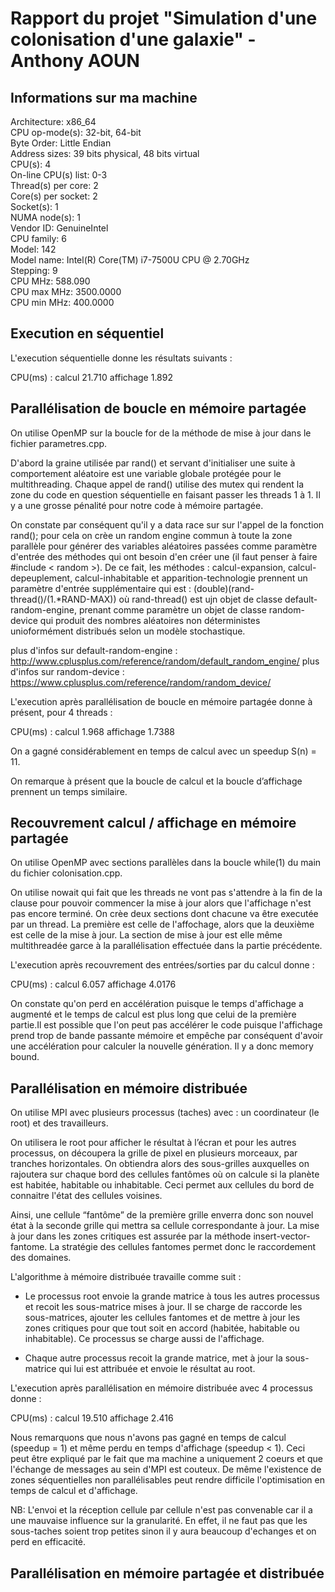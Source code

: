 # Rapport du projet "Simulation d'une colonisation d'une galaxie" - Anthony AOUN

## Informations sur ma machine

Architecture:                    x86_64 \
CPU op-mode(s):                  32-bit, 64-bit \
Byte Order:                      Little Endian \
Address sizes:                   39 bits physical, 48 bits virtual \
CPU(s):                          4 \
On-line CPU(s) list:             0-3 \
Thread(s) per core:              2 \
Core(s) per socket:              2 \
Socket(s):                       1 \
NUMA node(s):                    1 \
Vendor ID:                       GenuineIntel \
CPU family:                      6 \
Model:                           142 \
Model name:                      Intel(R) Core(TM) i7-7500U CPU @ 2.70GHz \
Stepping:                        9 \
CPU MHz:                         588.090 \
CPU max MHz:                     3500.0000 \
CPU min MHz:                     400.0000 

## Execution en séquentiel

L'execution séquentielle donne les résultats suivants : 

CPU(ms) : calcul 21.710  affichage 1.892

## Parallélisation de boucle en mémoire partagée

On utilise OpenMP sur la boucle for de la méthode de mise à jour dans le fichier parametres.cpp.

D'abord la graine utilisée par rand() et servant d'initialiser une suite à comportement aléatoire est une variable 
globale protégée pour le multithreading. Chaque appel de rand() utilise des mutex qui rendent la zone du code en 
question séquentielle en faisant passer les threads 1 à 1. Il y a une grosse pénalité pour notre code à mémoire partagée.

On constate par conséquent qu'il y a data race sur sur l'appel de la fonction rand(); pour cela on crèe un random engine
commun à toute la zone parallèle pour générer des variables aléatoires passées comme paramètre d'entrée des
méthodes qui ont besoin d'en créer une (il faut penser à faire #include < random >). De ce fait, les méthodes : 
calcul-expansion, calcul-depeuplement, calcul-inhabitable et apparition-technologie prennent un paramètre d'entrée 
supplémentaire qui est :
(double)(rand-thread()/(1.*RAND-MAX)) où rand-thread() est ujn objet de classe default-random-engine, 
prenant comme paramètre un objet de classe random-device qui produit des nombres aléatoires non déterministes
unioformément distribués selon un modèle stochastique.

plus d'infos sur default-random-engine : http://www.cplusplus.com/reference/random/default_random_engine/
plus d'infos sur random-device : https://www.cplusplus.com/reference/random/random_device/

L'execution après parallélisation de boucle en mémoire partagée donne à présent, pour 4 threads :

CPU(ms) : calcul 1.968  affichage 1.7388

On a gagné considérablement en temps de calcul avec un speedup S(n) = 11.

On remarque à présent que la boucle de calcul et la boucle d’affichage prennent un temps similaire.

## Recouvrement calcul / affichage en mémoire partagée

On utilise OpenMP avec sections parallèles dans la boucle while(1) du main du fichier colonisation.cpp.

On utilise nowait qui fait que les threads ne vont pas s'attendre à la fin de la clause pour pouvoir commencer 
la mise à jour alors que l'affichage n'est pas encore terminé. On crèe deux sections dont chacune va être executée
par un thread. La première est celle de l'affochage, alors que la deuxième est celle de la mise à jour. La section de 
mise à jour est elle même multithreadée garce à la parallélisation effectuée dans la partie précédente.

L'execution après recouvrement des entrées/sorties par du calcul donne :

CPU(ms) : calcul 6.057  affichage 4.0176

On constate qu'on perd en accélération puisque le temps d'affichage a augmenté et le temps de calcul est plus long que
celui de la première partie.Il est possible que l'on peut pas accélérer le code puisque l'affichage prend trop de bande
passante mémoire et empêche par conséquent d'avoir une accélération pour calculer la nouvelle génération. Il y a donc 
memory bound.

## Parallélisation en mémoire distribuée

On utilise MPI avec plusieurs processus (taches) avec : un coordinateur (le root) et des travailleurs.

On utilisera le root pour afficher le résultat à l’écran et pour les autres processus, on découpera la grille de pixel 
en plusieurs morceaux, par tranches horizontales. On obtiendra alors des sous-grilles auxquelles on rajoutera sur chaque 
bord des cellules fantômes où on calcule si la planète est habitée, habitable ou inhabitable. Ceci permet aux cellules
du bord de connaitre l'état des cellules voisines.

Ainsi, une cellule “fantôme” de la première grille enverra donc son nouvel état à la seconde grille qui mettra sa cellule 
correspondante à jour. La mise à jour dans les zones critiques est assurée par la méthode insert-vector-fantome. La stratégie
des cellules fantomes permet donc le raccordement des domaines.

L'algorithme à mémoire distribuée travaille comme suit :

- Le processus root envoie la grande matrice à tous les autres processus et recoit les sous-matrice mises à jour. 
Il se charge de raccorde les sous-matrices, ajouter les cellules fantomes et de mettre à jour les zones critiques
pour que tout soit en accord (habitée, habitable ou inhabitable). Ce processus se charge aussi de l'affichage.

- Chaque autre processus recoit la grande matrice, met à jour la sous-matrice qui lui est attribuée et envoie le 
résultat au root.

L'execution après parallélisation en mémoire distribuée avec 4 processus donne :

CPU(ms) : calcul 19.510  affichage 2.416

Nous remarquons que nous n'avons pas gagné en temps de calcul (speedup = 1) et même perdu en temps d'affichage (speedup < 1).
Ceci peut être expliqué par le fait que ma machine a uniquement 2 coeurs et que l'échange de messages au sein d'MPI est
couteux. De même l'existence de zones séquentielles non parallélisables peut rendre difficile l'optimisation en temps de
calcul et d'affichage.

NB: L'envoi et la réception cellule par cellule n'est pas convenable car il a une mauvaise influence sur la granularité.
En effet, il ne faut pas que les sous-taches soient trop petites sinon il y aura beaucoup d'echanges et on perd en efficacité.

## Parallélisation en mémoire partagée et distribuée










